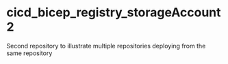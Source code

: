 # cicd_bicep_registry_storageAccount2
Second repository to illustrate multiple repositories deploying from the same repository
